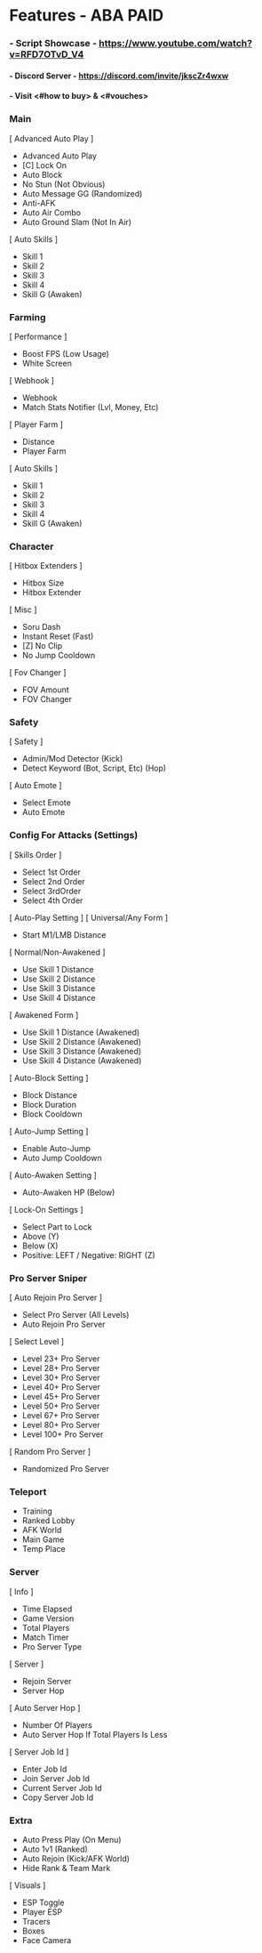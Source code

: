 # Features - ABA PAID 
### - Script Showcase - https://www.youtube.com/watch?v=RFD7OTvD_V4
#### - Discord Server - https://discord.com/invite/jkscZr4wxw  
#### - Visit <#how to buy> & <#vouches>

### Main
[ Advanced Auto Play ] 
- Advanced Auto Play
- [C] Lock On 
- Auto Block
- No Stun (Not Obvious) 
- Auto Message GG (Randomized) 
- Anti-AFK 
- Auto Air Combo 
- Auto Ground Slam (Not In Air) 

[ Auto Skills ] 
- Skill 1 
- Skill 2 
- Skill 3 
- Skill 4 
- Skill G (Awaken)

### Farming
[ Performance ] 
- Boost FPS (Low Usage) 
- White Screen 

[ Webhook ] 
- Webhook 
- Match Stats Notifier (Lvl, Money, Etc) 

[ Player Farm ] 
- Distance 
- Player Farm 

[ Auto Skills ] 
- Skill 1 
- Skill 2 
- Skill 3 
- Skill 4 
- Skill G (Awaken) 

### Character 
[ Hitbox Extenders ] 
- Hitbox Size 
- Hitbox Extender 

[ Misc ] 
- Soru Dash 
- Instant Reset (Fast) 
- [Z] No Clip 
- No Jump Cooldown

[ Fov Changer ] 
- FOV Amount
- FOV Changer 

### Safety 
[ Safety ] 
- Admin/Mod Detector (Kick) 
- Detect Keyword (Bot, Script, Etc) (Hop) 

[ Auto Emote ] 
- Select Emote 
- Auto Emote 

### Config For Attacks (Settings)
[ Skills Order ] 
- Select 1st Order
- Select 2nd Order
- Select 3rdOrder
- Select 4th Order 

[ Auto-Play Setting ]
[ Universal/Any Form ]
- Start M1/LMB Distance

[ Normal/Non-Awakened ] 
- Use Skill 1 Distance
- Use Skill 2 Distance
- Use Skill 3 Distance
- Use Skill 4 Distance

[ Awakened Form ] 
- Use Skill 1 Distance (Awakened)
- Use Skill 2 Distance (Awakened)
- Use Skill 3 Distance (Awakened)
- Use Skill 4 Distance (Awakened)

[ Auto-Block Setting ] 
- Block Distance
- Block Duration 
- Block Cooldown

[ Auto-Jump Setting ] 
- Enable Auto-Jump
- Auto Jump Cooldown 

[ Auto-Awaken Setting ] 
- Auto-Awaken HP (Below)

[ Lock-On Settings ] 
- Select Part to Lock 
- Above (Y) 
- Below (X)
- Positive: LEFT / Negative: RIGHT (Z) 

### Pro Server Sniper 
[ Auto Rejoin Pro Server ] 
- Select Pro Server (All Levels)
- Auto Rejoin Pro Server

[ Select Level ] 
- Level 23+ Pro Server
- Level 28+ Pro Server
- Level 30+ Pro Server
- Level 40+ Pro Server
- Level 45+ Pro Server
- Level 50+ Pro Server
- Level 67+ Pro Server
- Level 80+ Pro Server
- Level 100+ Pro Server 

[ Random Pro Server ] 
- Randomized Pro Server 

### Teleport 
- Training
- Ranked Lobby
- AFK World 
- Main Game
- Temp Place 

### Server
[ Info ] 
- Time Elapsed 
- Game Version 
- Total Players 
- Match Timer 
- Pro Server Type 

[ Server ] 
- Rejoin Server 
- Server Hop 

[ Auto Server Hop ] 
- Number Of Players
- Auto Server Hop If Total Players Is Less 

[ Server Job Id ] 
- Enter Job Id
- Join Server Job Id 
- Current Server Job Id
- Copy Server Job Id

### Extra
- Auto Press Play (On Menu) 
- Auto 1v1 (Ranked) 
- Auto Rejoin (Kick/AFK World) 
- Hide Rank & Team Mark 

[ Visuals ] 
- ESP Toggle 
- Player ESP 
- Tracers 
- Boxes
- Face Camera
